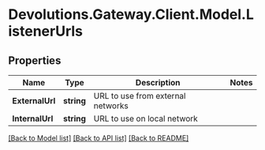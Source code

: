 # Devolutions.Gateway.Client.Model.ListenerUrls

## Properties

Name | Type | Description | Notes
------------ | ------------- | ------------- | -------------
**ExternalUrl** | **string** | URL to use from external networks | 
**InternalUrl** | **string** | URL to use on local network | 

[[Back to Model list]](../README.md#documentation-for-models) [[Back to API list]](../README.md#documentation-for-api-endpoints) [[Back to README]](../README.md)

